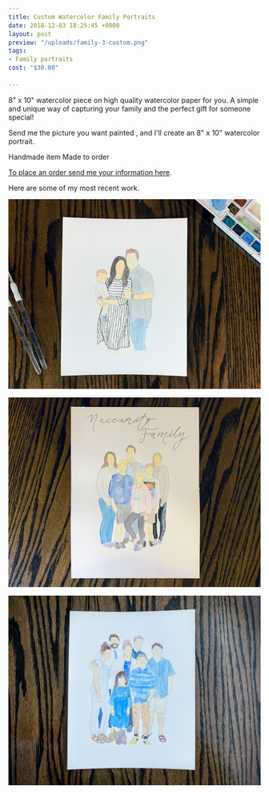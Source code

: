 ```yaml
---
title: Custom Watercolor Family Portraits
date: 2018-12-03 18:25:45 +0000
layout: post
preview: "/uploads/family-3-custom.png"
tags:
- Family portraits
cost: "$30.00"

---
```

8" x 10" watercolor piece on high quality watercolor paper for you. A simple and unique way of capturing your family and the perfect gift for someone special!

Send me the picture you want painted , and I'll create an 8" x 10" watercolor portrait.

Handmade item
Made to order

[To place an order send me your information here](https://artbymegannacc.com/contact/).

Here are some of my most recent work.

![](/uploads/family-3-custom.png)

![](/uploads/family-portrait.png)

![](/uploads/IMG_0656.JPG)